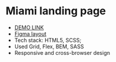 # Miami landing page
- [DEMO LINK](https://kitaminary.github.io/miami-landing)
- [Figma layout](https://www.figma.com/file/nHz8bflIwJaWP3P99vKTH5/miami_home_new?node-id=16033%3A3)
- Tech stack: HTML5, SCSS;
- Used Grid, Flex, BEM, SASS
- Responsive and cross-browser design
